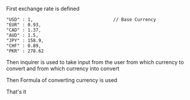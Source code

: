 First exchange rate is defined 

    "USD" : 1,                              // Base Currency
    "EUR" : 0.93,
    "CAD" : 1.37,
    "AUD" : 1.5,
    "JPY" : 158.9,
    "CHF" : 0.89,
    "PKR" : 278.62

Then inquirer is used to take input from the user from which currency to convert and from which currency into convert

Then Formula of converting currency is used

That's it